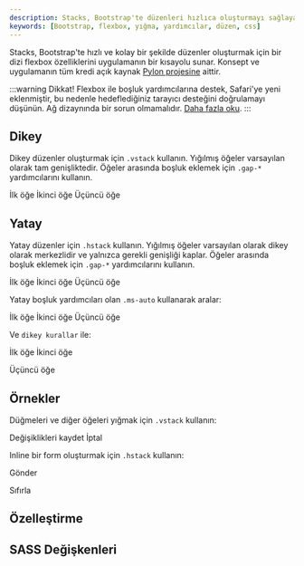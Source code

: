 ```yaml
---
description: Stacks, Bootstrap'te düzenleri hızlıca oluşturmayı sağlayan flexbox yardımcıları sunar. Bu kısayollar, kullanıcıların dikey ve yatay yığınlar oluşturmasını kolaylaştırır.
keywords: [Bootstrap, flexbox, yığma, yardımcılar, düzen, css]
---
```


Stacks, Bootstrap'te hızlı ve kolay bir şekilde düzenler oluşturmak için bir dizi flexbox özelliklerini uygulamanın bir kısayolu sunar. Konsept ve uygulamanın tüm kredi açık kaynak [Pylon projesine](https://almonk.github.io/pylon/) aittir.

:::warning
Dikkat! Flexbox ile boşluk yardımcılarına destek, Safari'ye yeni eklenmiştir, bu nedenle hedeflediğiniz tarayıcı desteğini doğrulamayı düşünün. Ağ dizaynında bir sorun olmamalıdır. [Daha fazla oku](https://caniuse.com/flexbox-gap).
:::

## Dikey

Dikey düzenler oluşturmak için `.vstack` kullanın. Yığılmış öğeler varsayılan olarak tam genişliktedir. Öğeler arasında boşluk eklemek için `.gap-*` yardımcılarını kullanın.

  İlk öğe
  İkinci öğe
  Üçüncü öğe

## Yatay

Yatay düzenler için `.hstack` kullanın. Yığılmış öğeler varsayılan olarak dikey olarak merkezlidir ve yalnızca gerekli genişliği kaplar. Öğeler arasında boşluk eklemek için `.gap-*` yardımcılarını kullanın.

  İlk öğe
  İkinci öğe
  Üçüncü öğe

Yatay boşluk yardımcıları olan `.ms-auto` kullanarak aralar:

  İlk öğe
  İkinci öğe
  Üçüncü öğe

Ve `dikey kurallar` ile:

  İlk öğe
  İkinci öğe
  
  Üçüncü öğe

## Örnekler

Düğmeleri ve diğer öğeleri yığmak için `.vstack` kullanın:

  Değişiklikleri kaydet
  İptal

Inline bir form oluşturmak için `.hstack` kullanın:

  
  Gönder
  
  Sıfırla

## Özelleştirme

## SASS Değişkenleri

